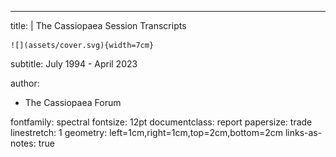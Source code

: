 ---
title: |
    The Cassiopaea Session Transcripts
    
    ![](assets/cover.svg){width=7cm}  
subtitle: July 1994 - April 2023

author:
- The Cassiopaea Forum

fontfamily: spectral
fontsize: 12pt
documentclass: report
papersize: trade
linestretch: 1
geometry: left=1cm,right=1cm,top=2cm,bottom=2cm
links-as-notes: true
